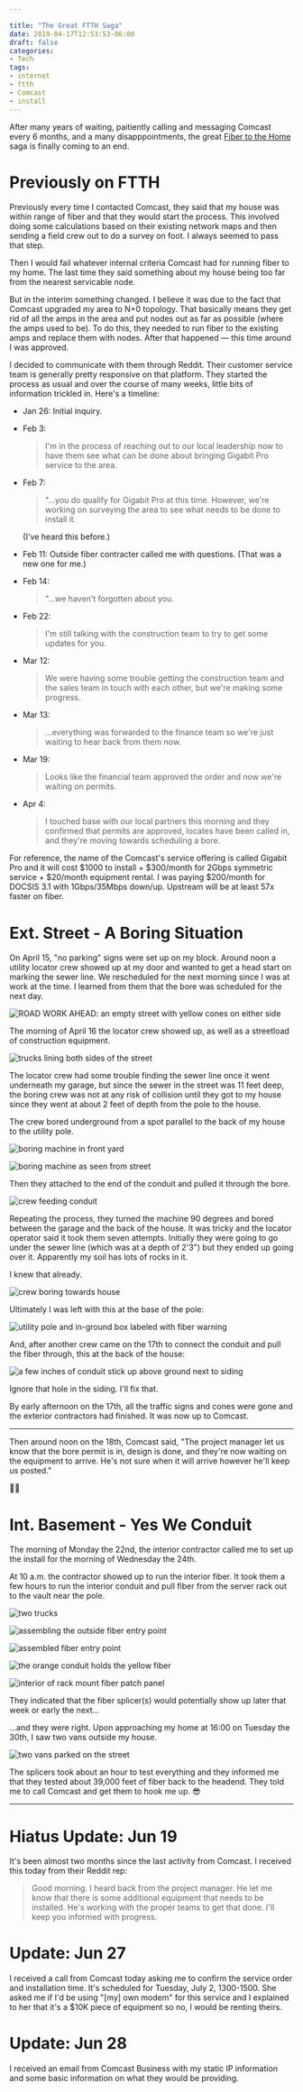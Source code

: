 ```yaml
---

title: "The Great FTTH Saga"
date: 2019-04-17T12:53:53-06:00
draft: false
categories:
- Tech
tags:
- internet
- ftth
- Comcast
- install
---
```


After many years of waiting, paitiently calling and messaging Comcast every 6 months, and a many disapppointments, the great [Fiber to the Home](https://en.wikipedia.org/wiki/Fiber_to_the_x) saga is finally coming to an end.

<!--more-->

# Previously on FTTH

Previously every time I contacted Comcast, they said that my house was within range of fiber and that they would start the process. This involved doing some calculations based on their existing network maps and then sending a field crew out to do a survey on foot. I always seemed to pass that step.

Then I would fail whatever internal criteria Comcast had for running fiber to my home. The last time they said something about my house being too far from the nearest servicable node.

But in the interim something changed. I believe it was due to the fact that Comcast upgraded my area to N+0 topology. That basically means they get rid of all the amps in the area and put nodes out as far as possible (where the amps used to be). To do this, they needed to run fiber to the existing amps and replace them with nodes. After that happened — this time around I was approved.

I decided to communicate with them through Reddit. Their customer service team is generally pretty responsive on that platform. They started the process as usual and over the course of many weeks, little bits of information trickled in. Here's a timeline:

* Jan 26: Initial inquiry.

* Feb 3: 
  
  > I'm in the process of reaching out to our local leadership now to have them see what can be done about bringing Gigabit Pro service to the area.
  
* Feb 7:

  > "...you do qualify for Gigabit Pro at this time. However, we're working on surveying the area to see what needs to be done to install it.

  (I've heard this before.)

* Feb 11: Outside fiber contracter called me with questions. (That was a new one for me.)

* Feb 14:

  > "...we haven't forgotten about you.

* Feb 22:

  > I'm still talking with the construction team to try to get some updates for you.

* Mar 12:

  > We were having some trouble getting the construction team and the sales team in touch with each other, but we're making some progress.

* Mar 13:

  > ...everything was forwarded to the finance team so we're just waiting to hear back from them now.

* Mar 19:

  > Looks like the financial team approved the order and now we're waiting on permits.

* Apr 4:

  > I touched base with our local partners this morning and they confirmed that permits are approved, locates have been called in, and they're moving towards scheduling a bore.

For reference, the name of the Comcast's service offering is called Gigabit Pro and it will cost $1000 to install + $300/month for 2Gbps symmetric service + $20/month equipment rental. I was paying $200/month for DOCSIS 3.1 with 1Gbps/35Mbps down/up. Upstream will be at least 57x faster on fiber.

# Ext. Street - A Boring Situation

On April 15, "no parking" signs were set up on my block. Around noon a utility locator crew showed up at my door and wanted to get a head start on marking the sewer line. We rescheduled for the next morning since I was at work at the time. I learned from them that the bore was scheduled for the next day.

![ROAD WORK AHEAD: an empty street with yellow cones on either side](/images/IMG_20190415_153642995.jpg)

The morning of April 16 the locator crew showed up, as well as a streetload of construction equipment.

![trucks lining both sides of the street](/images/IMG_20190416_133708849.jpg)

The locator crew had some trouble finding the sewer line once it went underneath my garage, but since the sewer in the street was 11 feet deep, the boring crew was not at any risk of collision until they got to my house since they went at about 2 feet of depth from the pole to the house.

The crew bored underground from a spot parallel to the back of my house to the utility pole.

![boring machine in front yard](/images/IMG_20190416_134312219_HDR.jpg)

![boring machine as seen from street](/images/IMG_20190416_134350428_HDR.jpg)

Then they attached to the end of the conduit and pulled it through the bore.

![crew feeding conduit](/images/IMG_20190416_134338560_HDR.jpg)

Repeating the process, they turned the machine 90 degrees and bored between the garage and the back of the house. It was tricky and the locator operator said it took them seven attempts. Initially they were going to go under the sewer line (which was at a depth of 2'3") but they ended up going over it. Apparently my soil has lots of rocks in it.

I knew that already.

![crew boring towards house](/images/IMG_20190416_140340437_HDR.jpg)

Ultimately I was left with this at the base of the pole:

![utility pole and in-ground box labeled with fiber warning](/images/IMG_20190416_140015817_HDR.jpg)

And, after another crew came on the 17th to connect the conduit and pull the fiber through, this at the back of the house:

![a few inches of conduit stick up above ground next to siding](/images/IMG_20190417_123627876_HDR.jpg)

Ignore that hole in the siding. I'll fix that.

By early afternoon on the 17th, all the traffic signs and cones were gone and the exterior contractors had finished. It was now up to Comcast.

----

Then around noon on the 18th, Comcast said, "The project manager let us know that the bore permit is in, design is done, and they're now waiting on the equipment to arrive. He's not sure when it will arrive however he'll keep us posted."

:man_facepalming:

# Int. Basement - Yes We Conduit

The morning of Monday the 22nd, the interior contractor called me to set up the install for the morning of Wednesday the 24th.

At 10 a.m. the contractor showed up to run the interior fiber. It took them a few hours to run the interior conduit and pull fiber from the server rack out to the vault near the pole.

![two trucks](/images/IMG_20190424_124349924_HDR.jpg)

![assembling the outside fiber entry point](/images/IMG_20190424_105523297.jpg)

![assembled fiber entry point](/images/IMG_20190424_124221080_HDR.jpg)

![the orange conduit holds the yellow fiber](/images/IMG_20190424_124630999.jpg)

![interior of rack mount fiber patch panel](/images/IMG_20190424_124742031.jpg)

They indicated that the fiber splicer(s) would potentially show up later that week or early the next…

...and they were right. Upon approaching my home at 16:00 on Tuesday the 30th, I saw two vans outside my house.

![two vans parked on the street](/images/IMG_20190430_160156882_HDR.jpg)

The splicers took about an hour to test everything and they informed me that they tested about 39,000 feet of fiber back to the headend. They told me to call Comcast and get them to hook me up. :sunglasses:

----

# Hiatus Update: Jun 19

It's been almost two months since the last activity from Comcast. I received this today from their Reddit rep:

> Good morning. I heard back from the project manager. He let me know that there is some additional equipment that needs to be installed. He's working with the proper teams to get that done. I'll keep you informed with progress.

# Update: Jun 27

I received a call from Comcast today asking me to confirm the service order and installation time. It's scheduled for Tuesday, July 2, 1300-1500. She asked me if I'd be using "[my] own modem" for this service and I explained to her that it's a $10K piece of equipment so no, I would be renting theirs.

# Update: Jun 28

I received an email from Comcast Business with my static IP information and some basic information on what they would be providing.